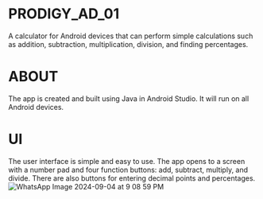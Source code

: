 # PRODIGY_AD_01
A calculator for Android devices that can perform simple calculations such as addition, subtraction, multiplication, division, and finding percentages.


# ABOUT
The app is created and built using Java in Android Studio. It will run on all Android devices.

# UI
The user interface is simple and easy to use. The app opens to a screen with a number pad and four function buttons: add, subtract, multiply, and divide. There are also buttons for entering decimal points and percentages.
![WhatsApp Image 2024-09-04 at 9 08 59 PM](https://github.com/user-attachments/assets/c56e2605-3432-43d6-ab82-27df8202daea)



